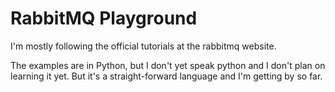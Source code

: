 # RabbitMQ Playground

I'm mostly following the official tutorials at the rabbitmq website.

The examples are in Python, but I don't yet speak python and I don't plan on learning it yet. But it's a straight-forward language and I'm getting by so far.